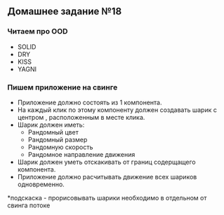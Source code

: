 ## Домашнее задание №18

### Читаем про OOD
 * SOLID
 * DRY
 * KISS
 * YAGNI

### Пишем приложение на свинге
 * Приложение должно состоять из 1 компонента.
 * На каждый клик по этому компоненту должен создавать шарик с центром , расположенным в месте клика.
 * Шарик должен иметь:
   + Рандомный цвет
   + Рандомный размер
   + Рандомную скорость
   + Рандомное направление движения
 * Шарик должен уметь отскакивать от границ содерщащего компонента.
 * Приложение должно расчитывать движение всех шариков одновременно.

*подскаска - прорисовывать шарики необходимо в отдельном от свинга потоке
